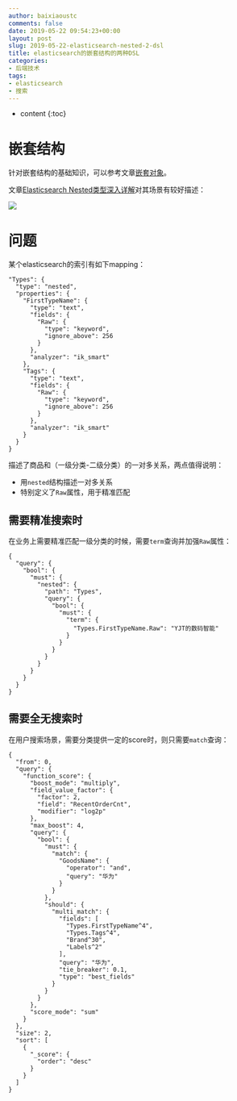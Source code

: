 ```yaml
---
author: baixiaoustc
comments: false
date: 2019-05-22 09:54:23+00:00
layout: post
slug: 2019-05-22-elasticsearch-nested-2-dsl
title: elasticsearch的嵌套结构的两种DSL
categories:
- 后端技术
tags:
- elasticsearch 
- 搜索
---
```


* content 
{:toc}


# 嵌套结构

针对嵌套结构的基础知识，可以参考文章[嵌套对象](https://www.elastic.co/guide/cn/elasticsearch/guide/current/nested-objects.html)。

文章[Elasticsearch Nested类型深入详解](https://blog.csdn.net/laoyang360/article/details/82950393)对其场景有较好描述：

![](https://img-blog.csdn.net/20181006125704897?watermark/2/text/aHR0cHM6Ly9ibG9nLmNzZG4ubmV0L3dvaml1c2hpd285ODc=/font/5a6L5L2T/fontsize/400/fill/I0JBQkFCMA==/dissolve/70)

# 问题

某个elasticsearch的索引有如下mapping：
	
	"Types": {
	  "type": "nested",
	  "properties": {
	    "FirstTypeName": {
	      "type": "text",
	      "fields": {
	        "Raw": {
	          "type": "keyword",
	          "ignore_above": 256
	        }
	      },
	      "analyzer": "ik_smart"
	    },
	    "Tags": {
	      "type": "text",
	      "fields": {
	        "Raw": {
	          "type": "keyword",
	          "ignore_above": 256
	        }
	      },
	      "analyzer": "ik_smart"
	    }
	  }
	}
	
描述了商品和（一级分类-二级分类）的一对多关系，两点值得说明：

* 	用`nested`结构描述一对多关系
*  特别定义了`Raw`属性，用于精准匹配

## 需要精准搜索时

在业务上需要精准匹配一级分类的时候，需要`term`查询并加强`Raw`属性：

	{
	  "query": {
	    "bool": {
	      "must": {
	        "nested": {
	          "path": "Types",
	          "query": {
	            "bool": {
	              "must": {
	                "term": {
	                  "Types.FirstTypeName.Raw": "YJT的数码智能"
	                }
	              }
	            }
	          }
	        }
	      }
	    }
	  }
	}
	
## 需要全无搜索时

在用户搜索场景，需要分类提供一定的score时，则只需要`match`查询：

	{
	  "from": 0,
	  "query": {
	    "function_score": {
	      "boost_mode": "multiply",
	      "field_value_factor": {
	        "factor": 2,
	        "field": "RecentOrderCnt",
	        "modifier": "log2p"
	      },
	      "max_boost": 4,
	      "query": {
	        "bool": {
	          "must": {
	            "match": {
	              "GoodsName": {
	                "operator": "and",
	                "query": "华为"
	              }
	            }
	          },
	          "should": {
	            "multi_match": {
	              "fields": [
	                "Types.FirstTypeName^4",
	                "Types.Tags^4",
	                "Brand^30",
	                "Labels^2"
	              ],
	              "query": "华为",
	              "tie_breaker": 0.1,
	              "type": "best_fields"
	            }
	          }
	        }
	      },
	      "score_mode": "sum"
	    }
	  },
	  "size": 2,
	  "sort": [
	    {
	      "_score": {
	        "order": "desc"
	      }
	    }
	  ]
	}
